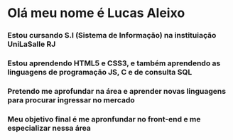 # Olá meu nome é Lucas Aleixo 

### Estou cursando S.I (Sistema de Informação) na instituiação UniLaSalle RJ
### Estou aprendendo HTML5 e CSS3, e também aprendendo as linguagens de programação JS, C e de consulta SQL
### Pretendo me aprofundar na área e aprender novas linguagens para procurar ingressar no mercado
### Meu objetivo final é me apronfundar no front-end e me especializar nessa área 
